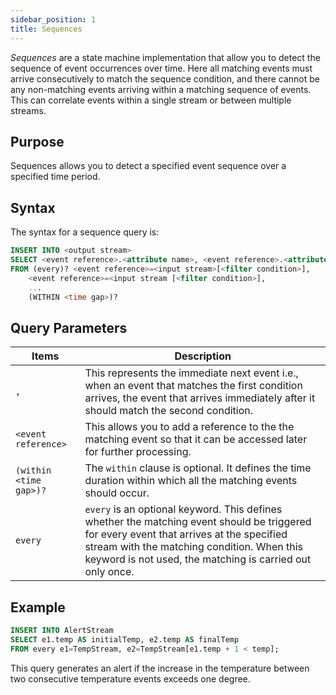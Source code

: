 ```yaml
---
sidebar_position: 1
title: Sequences
---
```


_Sequences_ are a state machine implementation that allow you to detect the sequence of event occurrences over time.
Here all matching events must arrive consecutively to match the sequence condition, and there cannot be any non-matching events arriving within a matching sequence of events. This can correlate events within a single stream or between multiple streams.

## Purpose

Sequences allows you to detect a specified event sequence over a specified time period.

## Syntax

The syntax for a sequence query is:

```sql
INSERT INTO <output stream>
SELECT <event reference>.<attribute name>, <event reference>.<attribute name>, ...
FROM (every)? <event reference>=<input stream>[<filter condition>],
    <event reference>=<input stream [<filter condition>],
    ...
    (WITHIN <time gap>)?     
```

## Query Parameters

| Items | Description |
|-------------------|-------------|
| `,` | This represents the immediate next event i.e., when an event that matches the first condition arrives, the event that arrives immediately after it should match the second condition. |
| `<event reference>` | This allows you to add a reference to the the matching event so that it can be accessed later for further processing. |
| `(within <time gap>)?` | The `within` clause is optional. It defines the time duration within which all the matching events should occur. |
| `every` | `every` is an optional keyword. This defines whether the matching event should be triggered for every event that arrives at the specified stream with the matching condition.  When this keyword is not used, the matching is carried out only once. |

## Example

```sql
INSERT INTO AlertStream
SELECT e1.temp AS initialTemp, e2.temp AS finalTemp
FROM every e1=TempStream, e2=TempStream[e1.temp + 1 < temp];
```

This query generates an alert if the increase in the temperature between two consecutive temperature events exceeds one degree.

